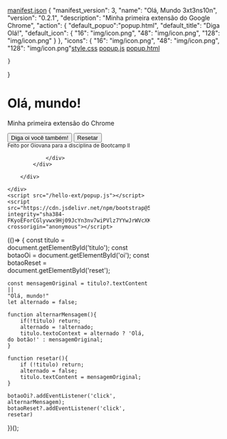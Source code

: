 [manifest.json](https://github.com/user-attachments/files/22325292/manifest.json)
{
    "manifest_version": 3,
    "name": "Olá, Mundo 3xt3ns10n",
    "version": "0.2.1",
    "description": "Minha primeira extensão do Google Chrome",
    "action": {
        "default_popuo":"popup.html",
        "default_title": "Diga Olá!", 
        "default_icon": {
            "16": "img/icon.png",
            "48": "img/icon.png",
            "128": "img/icon.png"
        }
    },
    "icons": {
        "16": "img/icon.png",
        "48": "img/icon.png",
        "128": "img/icon.png"[style.css](https://github.com/user-attachments/files/22325295/style.css)
[popup.js](https://github.com/user-attachments/files/22325294/popup.js)
[popup.html](https://github.com/user-attachments/files/22325293/popup.html)

    }
}
<!DOCTYPE html>
<html lang="pt-BR">
<head>
    <meta charset="UTF-8">
    <meta name="viewport" content="width=device-width, initial-scale=1.0">
    <title>Olá</title>
    <!--Bootstrap-->
    <link href="https://cdn.jsdelivr.net/npm/bootstrap@5.3.8/dist/css/bootstrap.min.css" rel="stylesheet" integrity="sha384-sRIl4kxILFvY47J16cr9ZwB07vP4J8+LH7qKQnuqkuIAvNWLzeN8tE5YBujZqJLB" crossorigin="anonymous">
    <!-- CSS próprio -->
    <link rel="stylesheet" href="styele.css">
</head>
<body class="bg-light">
    <div class="container p-3" style="width: 320px">
        <div class="card shadow-sm border-0 rounded-4">
            <div class="card-body">
                <h1 id="titulo" class="h4 fw-bold text-center mb-2">Olá, mundo!</h1>
                <p class="text-muted text-center mb-3">Minha primeira extensão do Chrome</p>
                <div class="d-grid gap-2">
                    <button id="oi" class="btn btn-primary">Diga oi você também!</button>
                    <button id="reset" class="btn btn-outline-secondary">Resetar</button>
                </div>
                <div class="card-footer bg-white">
                    <small class="text-muted">Feito por Giovana para a disciplina de Bootcamp II</small>

                </div>
            </div>
            
        </div>
       
    </div>
    <script src="/hello-ext/popup.js"></script>
    <script src="https://cdn.jsdelivr.net/npm/bootstrap@5.3.8/dist/js/bootstrap.bundle.min.js" integrity="sha384-FKyoEForCGlyvwx9Hj09JcYn3nv7wiPVlz7YYwJrWVcXK/BmnVDxM+D2scQbITxI" crossorigin="anonymous"></script>
</body>
</html>
(()=> {
    const titulo = document.getElementById('titulo');
    const botaoOi = document.getElementById('oi');
    const botaoReset = document.getElementById('reset');

    const mensagemOriginal = titulo?.textContent ||
    "Olá, mundo!"
    let alternado = false;

    function alternarMensagem(){
        if(!titulo) return;
        alternado = !alternado;
        titulo.textoContext = alternado ? 'Olá, do botão!' : mensagemOriginal;
    }

    function resetar(){
        if (!titulo) return;
        alternado = false;
        titulo.textContent = mensagemOriginal;
    }

    botaoOi?.addEventListener('click', alternarMensagem);
    botaoReset?.addEventListener('click', resetar)
    
})();
